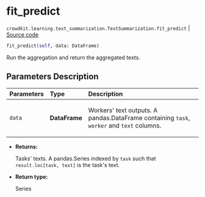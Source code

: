 # fit_predict
`crowdkit.learning.text_summarization.TextSummarization.fit_predict` | [Source code](https://github.com/Toloka/crowd-kit/blob/v1.2.0/crowdkit/learning/text_summarization.py#L76)

```python
fit_predict(self, data: DataFrame)
```

Run the aggregation and return the aggregated texts.

## Parameters Description

| Parameters | Type | Description |
| :----------| :----| :-----------|
`data`|**DataFrame**|<p>Workers&#x27; text outputs. A pandas.DataFrame containing `task`, `worker` and `text` columns.</p>

* **Returns:**

  Tasks' texts.
A pandas.Series indexed by `task` such that `result.loc[task, text]`
is the task's text.

* **Return type:**

  Series
